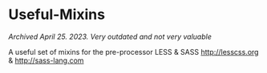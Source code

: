 Useful-Mixins
===================

*Archived April 25. 2023. Very outdated and not very valuable*

A useful set of mixins for the pre-processor LESS & SASS http://lesscss.org & http://sass-lang.com
